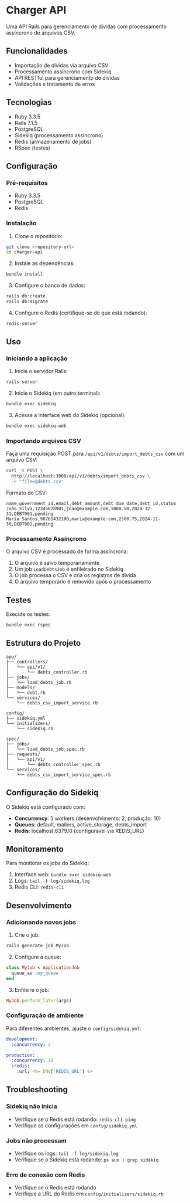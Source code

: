 # Charger API

Uma API Rails para gerenciamento de dívidas com processamento assíncrono de arquivos CSV.

## Funcionalidades

- Importação de dívidas via arquivo CSV
- Processamento assíncrono com Sidekiq
- API RESTful para gerenciamento de dívidas
- Validações e tratamento de erros

## Tecnologias

- Ruby 3.3.5
- Rails 7.1.5
- PostgreSQL
- Sidekiq (processamento assíncrono)
- Redis (armazenamento de jobs)
- RSpec (testes)

## Configuração

### Pré-requisitos

- Ruby 3.3.5
- PostgreSQL
- Redis

### Instalação

1. Clone o repositório:
```bash
git clone <repository-url>
cd charger-api
```

2. Instale as dependências:
```bash
bundle install
```

3. Configure o banco de dados:
```bash
rails db:create
rails db:migrate
```

4. Configure o Redis (certifique-se de que está rodando):
```bash
redis-server
```

## Uso

### Iniciando a aplicação

1. Inicie o servidor Rails:
```bash
rails server
```

2. Inicie o Sidekiq (em outro terminal):
```bash
bundle exec sidekiq
```

3. Acesse a interface web do Sidekiq (opcional):
```bash
bundle exec sidekiq-web
```

### Importando arquivos CSV

Faça uma requisição POST para `/api/v1/debts/import_debts_csv` com um arquivo CSV:

```bash
curl -X POST \
  http://localhost:3000/api/v1/debts/import_debts_csv \
  -F "file=@debts.csv"
```

Formato do CSV:
```csv
name,government_id,email,debt_amount,debt_due_date,debt_id,status
João Silva,12345678901,joao@example.com,1000.50,2024-12-31,DEBT001,pending
Maria Santos,98765432100,maria@example.com,2500.75,2024-11-30,DEBT002,pending
```

### Processamento Assíncrono

O arquivo CSV é processado de forma assíncrona:

1. O arquivo é salvo temporariamente
2. Um job `LoadDebtsJob` é enfileirado no Sidekiq
3. O job processa o CSV e cria os registros de dívida
4. O arquivo temporário é removido após o processamento

## Testes

Execute os testes:
```bash
bundle exec rspec
```

## Estrutura do Projeto

```
app/
├── controllers/
│   └── api/v1/
│       └── debts_controller.rb
├── jobs/
│   └── load_debts_job.rb
├── models/
│   └── debt.rb
└── services/
    └── debts_csv_import_service.rb

config/
├── sidekiq.yml
└── initializers/
    └── sidekiq.rb

spec/
├── jobs/
│   └── load_debts_job_spec.rb
├── requests/
│   └── api/v1/
│       └── debts_controller_spec.rb
└── services/
    └── debts_csv_import_service_spec.rb
```

## Configuração do Sidekiq

O Sidekiq está configurado com:

- **Concurrency**: 5 workers (desenvolvimento: 2, produção: 10)
- **Queues**: default, mailers, active_storage, debts_import
- **Redis**: localhost:6379/0 (configurável via REDIS_URL)

## Monitoramento

Para monitorar os jobs do Sidekiq:

1. Interface web: `bundle exec sidekiq-web`
2. Logs: `tail -f log/sidekiq.log`
3. Redis CLI: `redis-cli`

## Desenvolvimento

### Adicionando novos jobs

1. Crie o job:
```bash
rails generate job MyJob
```

2. Configure a queue:
```ruby
class MyJob < ApplicationJob
  queue_as :my_queue
end
```

3. Enfileire o job:
```ruby
MyJob.perform_later(args)
```

### Configuração de ambiente

Para diferentes ambientes, ajuste o `config/sidekiq.yml`:

```yaml
development:
  :concurrency: 2

production:
  :concurrency: 10
  :redis:
    :url: <%= ENV['REDIS_URL'] %>
```

## Troubleshooting

### Sidekiq não inicia
- Verifique se o Redis está rodando: `redis-cli ping`
- Verifique as configurações em `config/sidekiq.yml`

### Jobs não processam
- Verifique os logs: `tail -f log/sidekiq.log`
- Verifique se o Sidekiq está rodando: `ps aux | grep sidekiq`

### Erro de conexão com Redis
- Verifique se o Redis está rodando
- Verifique a URL do Redis em `config/initializers/sidekiq.rb`
